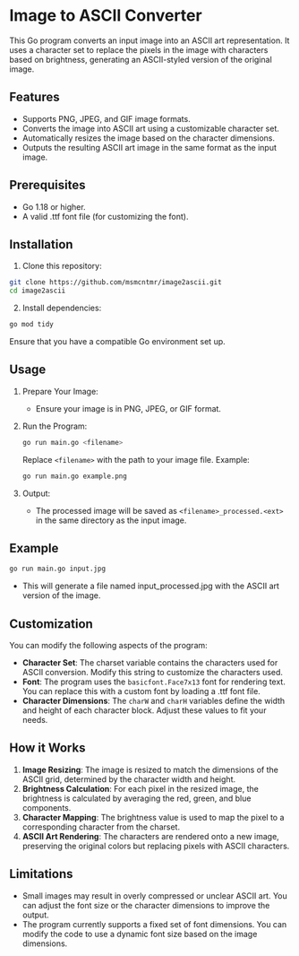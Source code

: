# Image to ASCII Converter
This Go program converts an input image into an ASCII art representation. It uses a character set to replace the pixels in the image with characters based on brightness, generating an ASCII-styled version of the original image.

## Features
- Supports PNG, JPEG, and GIF image formats.
- Converts the image into ASCII art using a customizable character set.
- Automatically resizes the image based on the character dimensions.
- Outputs the resulting ASCII art image in the same format as the input image.

## Prerequisites
- Go 1.18 or higher.
- A valid .ttf font file (for customizing the font).

## Installation
1. Clone this repository:

```bash
git clone https://github.com/msmcntmr/image2ascii.git
cd image2ascii
```
2. Install dependencies:

```bash
go mod tidy
```
Ensure that you have a compatible Go environment set up.

## Usage
1. Prepare Your Image:
    - Ensure your image is in PNG, JPEG, or GIF format.
2. Run the Program:
    ```bash
    go run main.go <filename>
    ```
    Replace `<filename>` with the path to your image file.
    Example:

    ```bash
    go run main.go example.png
    ```
3. Output:
    - The processed image will be saved as `<filename>_processed.<ext>` in the same directory as the input image.

## Example
```bash
go run main.go input.jpg
```
- This will generate a file named input_processed.jpg with the ASCII art version of the image.


## Customization
You can modify the following aspects of the program:

- __Character Set__: The charset variable contains the characters used for ASCII conversion. Modify this string to customize the characters used.
- __Font__: The program uses the `basicfont.Face7x13` font for rendering text. You can replace this with a custom font by loading a .ttf font file.
- __Character Dimensions__: The `charW` and `charH` variables define the width and height of each character block. Adjust these values to fit your needs.

## How it Works
1. __Image Resizing__: The image is resized to match the dimensions of the ASCII grid, determined by the character width and height.
2. __Brightness Calculation__: For each pixel in the resized image, the brightness is calculated by averaging the red, green, and blue components.
3. __Character Mapping__: The brightness value is used to map the pixel to a corresponding character from the charset.
4. __ASCII Art Rendering__: The characters are rendered onto a new image, preserving the original colors but replacing pixels with ASCII characters.

## Limitations
- Small images may result in overly compressed or unclear ASCII art. You can adjust the font size or the character dimensions to improve the output.
- The program currently supports a fixed set of font dimensions. You can modify the code to use a dynamic font size based on the image dimensions.